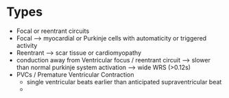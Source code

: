 # Types 
- Focal or reentrant circuits 
- Focal --> myocardial or Purkinje cells with automaticity or triggered activity 
- Reentrant --> scar tissue or cardiomyopathy
- conduction away from Ventricular focus / reentrant circuit --> slower than normal purkinje system activation --> wide WRS (>0.12s)
- PVCs / Premature Ventricular Contraction 
	- single ventricular beats earlier than anticipated supraventricular beat 
	- 
